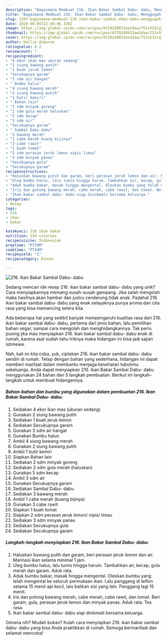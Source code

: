```yaml
---
description: "Bagaimana Membuat 216. Ikan Bakar Sambal Dabu- dabu, Menggugah Selera"
title: "Bagaimana Membuat 216. Ikan Bakar Sambal Dabu- dabu, Menggugah Selera"
slug: 1397-bagaimana-membuat-216-ikan-bakar-sambal-dabu-dabu-menggugah-selera
date: 2020-08-05T22:48:06.338Z
image: https://img-global.cpcdn.com/recipes/6f202d9833ae2daa/751x532cq70/216-ikan-bakar-sambal-dabu-dabu-foto-resep-utama.jpg
thumbnail: https://img-global.cpcdn.com/recipes/6f202d9833ae2daa/751x532cq70/216-ikan-bakar-sambal-dabu-dabu-foto-resep-utama.jpg
cover: https://img-global.cpcdn.com/recipes/6f202d9833ae2daa/751x532cq70/216-ikan-bakar-sambal-dabu-dabu-foto-resep-utama.jpg
author: Hallie Osborne
ratingvalue: 4.2
reviewcount: 7
recipeingredient:
- "4 ekor ikan mas ukuran sedang"
- "2 siung bawang putih"
- "1 buah jeruk lemon"
- "Secukupnya garam"
- "3 sdm air hangat"
- " Bumbu halus"
- "4 siung bawang merah"
- "2 siung bawang putih"
- "1 butir kemiri"
- " Bahan lain"
- "2 sdm minyak goreng"
- "2 sdm gula merah haluskan"
- "5 sdm kecap"
- "3 sdm air"
- "Secukupnya garam"
- " Sambal Dabu dabu"
- "3 bawang merah"
- "1 cabe merah buang bijinya"
- "3 cabe rawit"
- "1 buah tomat"
- "2 sdm perasan jeruk lemon nipis limau"
- "3 sdm minyak panas"
- "Secukupnya gula"
- "Secukupnya garam"
recipeinstructions:
- "Haluskan bawang putih dan garam, beri perasan jeruk lemon dan air. Marinasi ikan selama minimal 1 jam."
- "Uleg bumbu halus, lalu tumis hingga harum. Tambahkan air, kecap, gula merah dan garam. Aduk rata."
- "Aduk bumbu bakar, masak hingga mengental. Oleskan bumbu yang telah mengental ke seluruh permukaan ikan. Lalu panggang di teflon selama 15 menit api kecil, lalu balikan sisi yang lain. Panggang lagi 15 menit."
- "Iris dan potong bawang merah, cabe merah, cabe rawit, dan tomat. Beri garam, gula, perasan jeruk lemon dan minyak panas. Aduk rata. Tes rasa."
- "Ikan bakar sambal dabu- dabu siap dinikmati bersama keluarga."
categories:
- Resep
tags:
- 216
- ikan
- bakar

katakunci: 216 ikan bakar 
nutrition: 154 calories
recipecuisine: Indonesian
preptime: "PT29M"
cooktime: "PT44M"
recipeyield: "1"
recipecategory: Dinner

---
```



![216. Ikan Bakar Sambal Dabu- dabu](https://img-global.cpcdn.com/recipes/6f202d9833ae2daa/751x532cq70/216-ikan-bakar-sambal-dabu-dabu-foto-resep-utama.jpg)

Sedang mencari ide resep 216. ikan bakar sambal dabu- dabu yang unik? Cara menyiapkannya memang susah-susah gampang. Jika salah mengolah maka hasilnya akan hambar dan justru cenderung tidak enak. Padahal 216. ikan bakar sambal dabu- dabu yang enak selayaknya punya aroma dan cita rasa yang bisa memancing selera kita.

Ada beberapa hal yang sedikit banyak mempengaruhi kualitas rasa dari 216. ikan bakar sambal dabu- dabu, pertama dari jenis bahan, lalu pemilihan bahan segar, sampai cara mengolah dan menghidangkannya. Tak perlu pusing jika mau menyiapkan 216. ikan bakar sambal dabu- dabu enak di rumah, karena asal sudah tahu triknya maka hidangan ini bisa jadi sajian istimewa.




Nah, kali ini kita coba, yuk, ciptakan 216. ikan bakar sambal dabu- dabu sendiri di rumah. Tetap dengan bahan yang sederhana, hidangan ini dapat memberi manfaat dalam membantu menjaga kesehatan tubuhmu sekeluarga. Anda dapat menyiapkan 216. Ikan Bakar Sambal Dabu- dabu menggunakan 24 bahan dan 5 langkah pembuatan. Berikut ini langkah-langkah untuk membuat hidangannya.

<!--inarticleads1-->

##### Bahan-bahan dan bumbu yang digunakan dalam pembuatan 216. Ikan Bakar Sambal Dabu- dabu:

1. Sediakan 4 ekor ikan mas (ukuran sedang)
1. Gunakan 2 siung bawang putih
1. Sediakan 1 buah jeruk lemon
1. Sediakan Secukupnya garam
1. Gunakan 3 sdm air hangat
1. Gunakan  Bumbu halus
1. Ambil 4 siung bawang merah
1. Gunakan 2 siung bawang putih
1. Ambil 1 butir kemiri
1. Siapkan  Bahan lain
1. Sediakan 2 sdm minyak goreng
1. Sediakan 2 sdm gula merah (haluskan)
1. Gunakan 5 sdm kecap
1. Ambil 3 sdm air
1. Gunakan Secukupnya garam
1. Sediakan  Sambal Dabu- dabu
1. Sediakan 3 bawang merah
1. Ambil 1 cabe merah (buang bijinya)
1. Gunakan 3 cabe rawit
1. Siapkan 1 buah tomat
1. Siapkan 2 sdm perasan jeruk lemon/ nipis/ limau
1. Sediakan 3 sdm minyak panas
1. Sediakan Secukupnya gula
1. Sediakan Secukupnya garam




<!--inarticleads2-->

##### Langkah-langkah menyiapkan 216. Ikan Bakar Sambal Dabu- dabu:

1. Haluskan bawang putih dan garam, beri perasan jeruk lemon dan air. Marinasi ikan selama minimal 1 jam.
1. Uleg bumbu halus, lalu tumis hingga harum. Tambahkan air, kecap, gula merah dan garam. Aduk rata.
1. Aduk bumbu bakar, masak hingga mengental. Oleskan bumbu yang telah mengental ke seluruh permukaan ikan. Lalu panggang di teflon selama 15 menit api kecil, lalu balikan sisi yang lain. Panggang lagi 15 menit.
1. Iris dan potong bawang merah, cabe merah, cabe rawit, dan tomat. Beri garam, gula, perasan jeruk lemon dan minyak panas. Aduk rata. Tes rasa.
1. Ikan bakar sambal dabu- dabu siap dinikmati bersama keluarga.




Gimana nih? Mudah bukan? Itulah cara menyiapkan 216. ikan bakar sambal dabu- dabu yang bisa Anda praktikkan di rumah. Semoga bermanfaat dan selamat mencoba!
